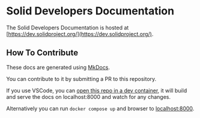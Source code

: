 # Solid Developers Documentation

The Solid Developers Documentation is hosted at [https://dev.solidproject.org/](https://dev.solidproject.org/).

## How To Contribute

These docs are generated using [MkDocs](https://www.mkdocs.org/).

You can contribute to it by submitting a PR to this repository.

If you use VSCode, you can [open this repo in a dev container](https://code.visualstudio.com/docs/devcontainers/containers#_quick-start-open-an-existing-folder-in-a-container), it will build and serve the docs on localhost:8000 and watch for any changes.

Alternatively you can run `docker compose up` and browser to [localhost:8000](http://localhost:8000).
